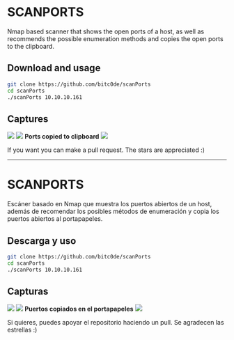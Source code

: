 # SCANPORTS

Nmap based scanner that shows the open ports of a host, as well as recommends the possible enumeration methods and copies the open ports to the clipboard.

## Download and usage

```bash
git clone https://github.com/bitc0de/scanPorts
cd scanPorts
./scanPorts 10.10.10.161
```

## Captures
![](https://i.ibb.co/dfs5Tdv/imagen.png)
![](https://i.ibb.co/vPWdLqR/imagen.png)
**Ports copied to clipboard**
![](https://i.ibb.co/q7TsYkj/imagen.png)

If you want you can make a pull request. The stars are appreciated :)

---

# SCANPORTS
Escáner basado en Nmap que muestra los puertos abiertos de un host, además de recomendar los posibles métodos de enumeración y copia los puertos abiertos al portapapeles.

## Descarga y uso

```bash
git clone https://github.com/bitc0de/scanPorts
cd scanPorts
./scanPorts 10.10.10.161
```

## Capturas
![](https://i.ibb.co/dfs5Tdv/imagen.png)
![](https://i.ibb.co/vPWdLqR/imagen.png)
**Puertos copiados en el portapapeles**
![](https://i.ibb.co/q7TsYkj/imagen.png)

Si quieres, puedes apoyar el repositorio haciendo un pull. Se agradecen las estrellas :)
